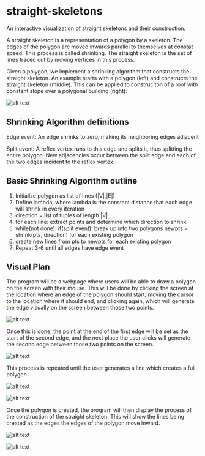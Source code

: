 # straight-skeletons
An interactive visualization of straight skeletons and their construction.

A straight skeleton is a representation of a polygon by a skeleton. The edges of the polygon are moved inwards parallel to themselves at constat speed. This process is called shrinking. The straight skeleton is the set of lines traced out by moving vertices in this process.

Given a polygon, we implement a shrinking algorithm that constructs the straight skeleton. An example starts with a polygon (left) and constructs the straight skeleton (middle). This can be applied to construciton of a roof with constant slope over a polygonal building (right):

![alt text](https://www.sthu.org/research/straightskeleton/images/StraightSkeletonDefinition.png)

## Shrinking Algorithm definitions 

Edge event: An edge shrinks to zero, making its neighboring edges adjacent

Split event: A reflex vertex runs to this edge and splits it, thus splitting the entire polygon. 
New adjacencies occur between the split edge and each of the two edges incident to the reflex vertex.

## Basic Shrinking Algorithm outline

1. Initialize polygon as list of lines (|V|,|E|)
2. Define lambda, where lambda is the constant distance that each edge will shrink in every iteration
3. direction = list of tuples of length |V|
4. for each line: extract points and determine which direction to shrink
5. while(not done): 
	if(split event): break up into two polygons
		newpts = shrink(pts, direction) for each existing polygon
6. create new lines from pts to newpts for each existing polygon
7. Repeat 3-6 until all edges have edge event

## Visual Plan

The program will be a webpage where users will be able to draw a polygon on the screen with their mouse. This will be done by clicking the screen at the location where an edge of the polygon should start, moving the cursor to the location where it should end, and clicking again, which will generate the edge visually on the screen between those two points.

![alt text](https://imgur.com/eqYSApv)

Once this is done, the point at the end of the first edge will be set as the start of the second edge, and the next place the user clicks will generate the second edge between those two points on the screen.

![alt text](https://imgur.com/RUTA67J)

This process is repeated until the user generates a line which creates a full polygon.

![alt text](https://imgur.com/yprEq3M)

![alt text](https://imgur.com/yQGL6UM)

Once the polygon is created, the program will then display the process of the construction of the straight skeleton. This will show the lines being created as the edges the edges of the polygon move inward.

![alt text](https://imgur.com/hGqzdEX)

![alt text](https://imgur.com/WneLYSq)



